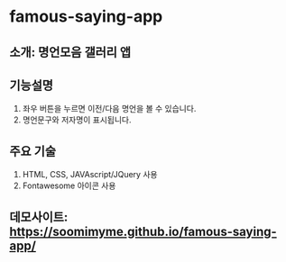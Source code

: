 # famous-saying-app

## 소개: 명언모음 갤러리 앱

## 기능설명
1. 좌우 버튼을 누르면 이전/다음 명언을 볼 수 있습니다.
2. 명언문구와 저자명이 표시됩니다.

## 주요 기술
1. HTML, CSS, JAVAscript/JQuery 사용
2. Fontawesome 아이콘 사용

## 데모사이트:  https://soomimyme.github.io/famous-saying-app/
